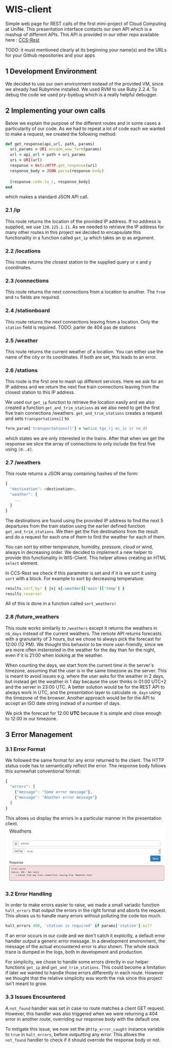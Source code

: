 # WIS-client
Simple web page for REST calls of the first mini-project of Cloud Computing at UniNe. This presentation interface contacts our own API which is a mashup of different APIs. This API is provided in our other repo available here : [CCS-Rest](https://github.com/jocelynthode/CCS-REST)

TODO: it must mentioned clearly at its beginning your name(s) and the URLs for your Github repositories and your apps

## 1 Development Environment
We decided to use our own environment instead of the provided VM, since we already had Rubymine installed. We used RVM to use Ruby 2.2.4. To debug the code we used pry-byebug which is a really helpful debugger.

## 2 Implementing your own calls
Below we explain the purpose of the different routes and in some cases a particularity of our code. As we had to repeat a lot of code each we wanted to make a request, we created the following method:
```ruby
def get_response(api_url, path, params)
  uri_params = URI.encode_www_form(params)
  url = api_url + path + uri_params
  uri = URI(url)
  response = Net::HTTP.get_response(uri)
  response_body = JSON.parse(response.body)

  [response.code.to_i, response_body]
end
```
which makes a standard JSON API call.

### 2.1 /ip
This route returns the location of the provided IP address. If no address is supplied, we use `130.125.1.11`. As we needed to retrieve the IP address for many other routes in this project we decided to encapsulate this functionality in a function called `get_ip` which takes an ip as argument.

### 2.2 /locations
This route returns the closest station to the supplied query or x and y coordinates.

### 2.3 /connections
This route returns the next connections from a location to another. The `from` and `to` fields are required.

### 2.4 /stationboard
This route returns the next connections leaving from a location. Only the `station` field is required.
TODO: parler de 404 pas de stations

### 2.5 /weather
This route returns the current weather of a location. You can either use the name of the city or its coordinates. If both are set, this leads to an error.

### 2.6 /stations
This route is the first one to mash up different services. Here we ask for an IP address and we return the next five train connections leaving from the closest station to this IP address.

We used our `get_ip` function to retrieve the location easily and we also created a function `get_and_trim_stations` as we also need to get the first five train connections /weathers. `get_and_trim_stations` creates a request and sets `transportations[]` to
```ruby
form_param['transportations[]'] = %w(ice_tgv_rj ec_ic ir re_d)
```
which states we are only interested in the trains. After that when we get the response we slice the array of connections to only include the first five using `[0..4]`.

### 2.7 /weathers
This route returns a JSON array containing hashes of the form:
```javascript
{
  "destination": <destination>,
  "weather": {
    ...
  }
}
```
The destinations are found using the provided IP address to find the next 5 departures from the train station using the earlier defined function `get_and_trim_stations`. We then get the five destinations from the result and do a request for each one of them to find the weather for each of them.

You can sort by either temperature, humidity, pressure,
cloud or wind, always in decreasing order. We decided to implement a new helper to provide this functionality in WIS-Client. This helper allows creating an HTML `select` element.

In CCS-Rest we check if this parameter is set and if it is we sort it using `sort` with a block. For example to sort by decreasing temperature:
```ruby
results.sort_by! { |x| x[:weather]['main']['temp'] }
results.reverse!
```
All of this is done in a function called `sort_weathers!`

### 2.8 /future_weathers
This route works similarily to `/weathers` except it returns the weathers in `nb_days` instead of the current weathers.
The remote API returns forecasts with a granularity of 3 hours, but we chose to always pick the forecast for 12:00 (12 PM). We thought this behavior to be more user-friendly, since we are more often insterested in the weather for the day than for the night, even if it is 21:00 when looking at the weather.

When counting the days, we start from the current time in the server's timezone, assuming that the user is in the same timezone as the server. This is meant to avoid issues e.g. where the user asks for the weather in 2 days, but instead get the weather in 1 day because the user thinks in 01:00 UTC+2 and the server in 23:00 UTC.
A better solution would be for the REST API to always work in UTC, and the presentation layer to calculate `nb_days` using the timezone of the browser. Another approach would be for the API to accept an ISO date string instead of a number of days.

We pick the forecast for 12:00 **UTC** because it is simple and close enough to 12:00 in our timezone.

## 3 Error Management
### 3.1 Error Format
We followed the same format for any error returned to the client. The HTTP status code has to semantically reflect the error. The response body follows this somewhat conventional format:
```javascript
{
  "errors": [
    {"message": "Some error message"},
    {"message": "Another error message"}
  ]
}
```
This allows us display the errors in a particular manner in the presentation client.
![Error on presentation layer](https://github.com/jocelynthode/CCS-REST/raw/master/report/error_sc.png)
### 3.2 Error Handling
In order to make errors easier to raise, we made a small variadic function `halt_errors` that output the errors in the right format and aborts the request.
This allows us to handle many errors without polluting the code too much.
```ruby
halt_errors 400, 'station is required' if params['station'].nil?
```

If an error occurs in our code and we don't catch it explicitly, a default error handler output a generic error message. In a development environment, the message of the actual encountered error is also shown.
The whole stack trace is dumped in the logs, both in development and production.

For simplicity, we chose to handle some errors directly in our helper functions `get_ip` and `get_and_trim_stations`. This could become a limitation if later we wanted to handle those errors differently in each route. However we thought that the relative simplicity was worth the risk since this project isn't meant to grow.

### 3.3 Issues Encountered
A `not_found` handler was set in case no route matches a client GET request. However, this handler was also triggered when we were returning a 404 error in another route, overriding our response body with the default one.

To mitigate this issue, we now set the `@http_error_caught` instance variable to `true` in `halt_errors`, before outputting any error. This allows the `not_found` handler to check if it should override the response body or not.
